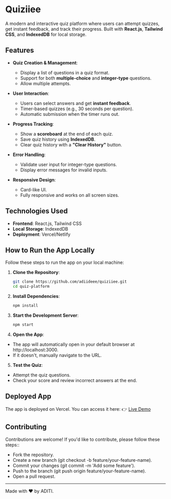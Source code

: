 # Quiziiee

A modern and interactive quiz platform where users can attempt quizzes, get instant feedback, and track their progress. Built with **React.js**, **Tailwind CSS**, and **IndexedDB** for local storage.

## Features

- **Quiz Creation & Management**:
  - Display a list of questions in a quiz format.
  - Support for both **multiple-choice** and **integer-type** questions.
  - Allow multiple attempts.

- **User Interaction**:
  - Users can select answers and get **instant feedback**.
  - Timer-based quizzes (e.g., 30 seconds per question).
  - Automatic submission when the timer runs out.

- **Progress Tracking**:
  - Show a **scoreboard** at the end of each quiz.
  - Save quiz history using **IndexedDB**.
  - Clear quiz history with a **"Clear History"** button.

- **Error Handling**:
  - Validate user input for integer-type questions.
  - Display error messages for invalid inputs.

- **Responsive Design**:
  - Card-like UI.
  - Fully responsive and works on all screen sizes.

## Technologies Used

- **Frontend**: React.js, Tailwind CSS
- **Local Storage**: IndexedDB
- **Deployment**: Vercel/Netlify

## How to Run the App Locally

Follow these steps to run the app on your local machine:

1. **Clone the Repository**:
   ```bash
   git clone https://github.com/adiideee/quiziiee.git
   cd quiz-platform

2. **Install Dependencies**:
   ```bash
   npm install

3. **Start the Development Server**:
   ```bash
   npm start

4. **Open the App**:
  - The app will automatically open in your default browser at http://localhost:3000.
  - If it doesn't, manually navigate to the URL.

5. **Test the Quiz**:
  - Attempt the quiz questions.
  - Check your score and review incorrect answers at the end.

## Deployed App
The app is deployed on Vercel. You can access it here:
👉 <a href="https://quiziiee.vercel.app/">Live Demo</a>

## Contributing
Contributions are welcome! If you'd like to contribute, please follow these steps::
  - Fork the repository.
  - Create a new branch (git checkout -b feature/your-feature-name).
  - Commit your changes (git commit -m 'Add some feature').
  - Push to the branch (git push origin feature/your-feature-name).
  - Open a pull request.

<hr>

Made with ❤️ by ADITI.
